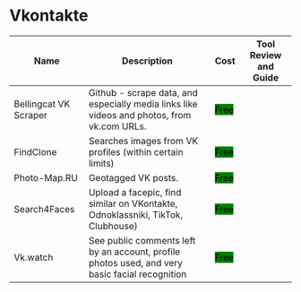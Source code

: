# Vkontakte

| Name | Description | Cost | Tool Review and Guide |
| --- | --- | --- | --- |
| Bellingcat VK Scraper | Github - scrape data, and especially media links like videos and photos, from vk.com URLs. | <mark style="background-color:green;">Free</mark> |  |
| FindClone | Searches images from VK profiles (within certain limits) | <mark style="background-color:green;">Free</mark> |  |
| Photo-Map.RU | Geotagged VK posts. | <mark style="background-color:green;">Free</mark> |  |
| Search4Faces | Upload a facepic, find similar on VKontakte, Odnoklassniki, TikTok, Clubhouse) | <mark style="background-color:green;">Free</mark> |  |
| Vk.watch | See public comments left by an account, profile photos used, and very basic facial recognition | <mark style="background-color:green;">Free</mark> |  |